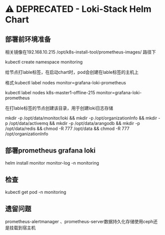 # ⚠️  DEPRECATED - Loki-Stack Helm Chart

## 部署前环境准备

相关镜像在192.168.10.215 /opt/k8s-install-tool/prometheus-images/ 路径下

kubectl create namespace monitoring

给节点打lable标签，在启动chart时，pod会创建在lable标签的主机上

格式:kubectl label nodes <node-name> monitor=grafana-loki-prometheus

kubectl label nodes k8s-master1-offline-215 monitor=grafana-loki-prometheus

在打lable标签的节点创建该目录，用于创建loki日志存储

mkdir -p /opt/data/monitor/loki && mkdir -p /opt/organizationInfo && mkdir -p  /opt/data/activemq && mkdir -p /opt/data/arangodb  && mkdir -p /opt/data/redis && chmod -R 777 /opt/data && chmod -R 777 /opt/organizationInfo

## 部署prometheus  grafana  loki

helm install monitor  monitor-log  -n monitoring

## 检查
kubectl get pod -n monitoring


## 遗留问题
prometheus-alertmanager 、prometheus-server数据持久化存储使用ceph还是挂载到宿主机
